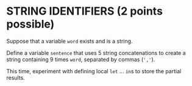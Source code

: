 # STRING IDENTIFIERS  (2 points possible)
Suppose that a variable `word` exists and is a string.

Define a variable `sentence` that uses 5 string concatenations to create a string containing 9 times `word`, separated by commas (`','`).

This time, experiment with defining local `let` ... `in`s to store the partial results.

